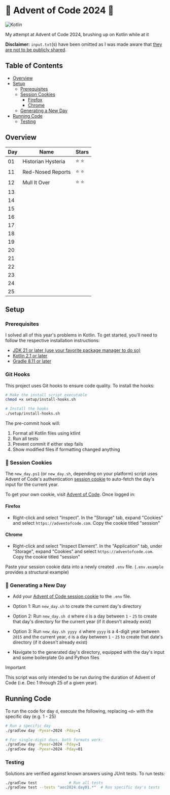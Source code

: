 # 🎄 Advent of Code 2024 📅

![Kotlin](https://img.shields.io/badge/kotlin-%237F52FF.svg?style=for-the-badge&logo=kotlin&logoColor=white)

My attempt at Advent of Code 2024, brushing up on Kotlin while at it

**Disclaimer:** `input.txt`(s) have been omitted as I was made aware
that [they are not to be publicly shared](https://adventofcode.com/about#faq_copying).

## Table of Contents

- [Overview](#overview)
- [Setup](#setup)
    - [Prerequisites](#prereq)
    - [Session Cookies](#cookie)
        - [Firefox](#firefox)
        - [Chrome](#chrome)
    - [Generating a New Day](#new-day)
- [Running Code](#run-code)
    - [Testing](#testing)

## Overview <a name="overview"></a>

| Day | Name               | Stars |
|-----|--------------------|-------|
| 01  | Historian Hysteria | ⭐ ⭐   |
| 11  | Red-Nosed Reports  | ⭐ ⭐   |
| 12  | Mull It Over       | ⭐ ⭐   |
| 13  |                    |       |
| 14  |                    |       |
| 15  |                    |       |
| 16  |                    |       |
| 17  |                    |       |
| 18  |                    |       |
| 19  |                    |       |
| 20  |                    |       |
| 21  |                    |       |
| 22  |                    |       |
| 23  |                    |       |
| 24  |                    |       |
| 25  |                    |       |

## Setup <a name="setup"></a>

### Prerequisites <a name="prereq"></a>

I solved all of this year's problems in Kotlin. To get started, you'll need to follow the respective installation
instructions:

- [JDK 21 or later (use your favorite package manager to do so)](https://openjdk.org/install/)
- [Kotlin 2.1 or later](https://kotlinlang.org/docs/getting-started.html)
- [Gradle 8.11 or later](https://gradle.org/install/)

### Git Hooks

This project uses Git hooks to ensure code quality. To install the hooks:

```bash
# Make the install script executable
chmod +x setup/install-hooks.sh

# Install the hooks
./setup/install-hooks.sh
```

The pre-commit hook will:

1. Format all Kotlin files using ktlint
2. Run all tests
3. Prevent commit if either step fails
4. Show modified files if formatting changed anything

### 🍪 Session Cookies <a name="cookie"></a>

The `new_day.ps1` (or `new_day.sh`, depending on your platform) script uses Advent of Code's
authentication [session cookie](https://developer.mozilla.org/en-US/docs/Web/HTTP/Cookies) to auto-fetch the day's input
for the current year.

To get your own cookie, visit [Advent of Code](https://adventofcode.com/). Once logged in:

#### Firefox <a name="firefox"></a>

- Right-click and select "Inspect". In the "Storage" tab, expand "Cookies" and select `https://adventofcode.com`. Copy
  the cookie titled "session"

#### Chrome <a name="chrome"></a>

- Right-click and select "Inspect Element". In the "Application" tab, under "Storage", expand "Cookies" and select
  `https://adventofcode.com`. Copy the cookie titled "session"

Paste your session cookie data into a newly created `.env` file. (`.env.example` provides a structural example)

### 📆 Generating a New Day <a name="new-day"></a>

- Add your [Advent of Code session cookie](#cookie) to the `.env` file.

- Option 1: Run `new_day.sh` to create the current day's directory
- Option 2: Run `new_day.sh d` where `d` is a day between `1` - `25` to create that day's directory for the current
  year (if it doesn't already exist)
- Option 3: Run `new_day.sh yyyy d` where `yyyy` is a 4-digit year between `2015` and the current year, `d` is a day
  between `1` - `25` to create that date's directory (if it doesn't already exist)
- Navigate to the generated day's directory, equipped with the day's input and some boilerplate Go and Python files

> [!IMPORTANT]
> This script was only intended to be run during the duration of Advent of Code (i.e. Dec 1 through 25 of a given year).

## Running Code <a name="run-code"></a>

To run the code for day `d`, execute the following, replacing `<d>` with the specific day (e.g. 1 - 25)

```sh
# Run a specific day
./gradlew day -Pyear=2024 -Pday=1

# For single-digit days, both formats work:
./gradlew day -Pyear=2024 -Pday=1
./gradlew day -Pyear=2024 -Pday=01
```

### Testing <a name="testing"></a>

Solutions are verified against known answers using JUnit tests. To run tests:

```sh
./gradlew test              # Run all tests
./gradlew test --tests "aoc2024.day01.*"  # Run specific day's tests
```

